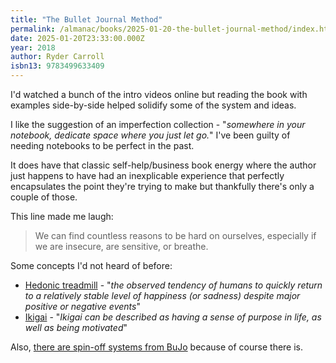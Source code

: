 ```yaml
---
title: "The Bullet Journal Method"
permalink: /almanac/books/2025-01-20-the-bullet-journal-method/index.html
date: 2025-01-20T23:33:00.000Z
year: 2018
author: Ryder Carroll
isbn13: 9783499633409
---
```


I'd watched a bunch of the intro videos online but reading the book with examples side-by-side helped solidify some of the system and ideas.

I like the suggestion of an imperfection collection - "_somewhere in your notebook, dedicate space where you just let go._" I've been guilty of needing notebooks to be perfect in the past.

It does have that classic self-help/business book energy where the author just happens to have had an inexplicable experience that perfectly encapsulates the point they're trying to make but thankfully there's only a couple of those.

This line made me laugh:

> We can find countless reasons to be hard on ourselves, especially if we are insecure, are sensitive, or breathe.

Some concepts I'd not heard of before:

- [Hedonic treadmill](https://en.wikipedia.org/wiki/Hedonic_treadmill) - "_the observed tendency of humans to quickly return to a relatively stable level of happiness (or sadness) despite major positive or negative events_"
- [Ikigai](https://en.wikipedia.org/wiki/Ikigai) - "_Ikigai can be described as having a sense of purpose in life, as well as being motivated_"

Also, [there are spin-off systems from BuJo](https://thecalendex.com/get_started/) because of course there is.
